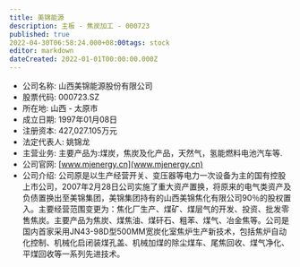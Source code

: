 ```yaml
---
title: 美锦能源
description: 主板 - 焦炭加工 - 000723
published: true
2022-04-30T06:58:24.000+08:00tags: stock
editor: markdown
dateCreated: 2022-01-01T00:00:00.000Z
---
```


- 公司名称: 山西美锦能源股份有限公司
- 股票代码: 000723.SZ
- 所在地: 山西 - 太原市
- 成立日期: 1997年01月08日
- 注册资本: 427,027.105万元
- 法定代表人: 姚锦龙
- 主营业务: 主要产品为:煤炭，焦炭及化产品，天然气，氢能燃料电池汽车等.
- 公司官网: [www.mjenergy.cn](www.mjenergy.cn)
- 公司介绍: 公司原是以生产经营开关、变压器等电力一次设备为主的国有控股上市公司，2007年2月28日公司实施了重大资产置换，将原来的电气类资产及负债置换出至美锦集团，美锦集团持有的山西美锦焦化有限公司90％的股权置入。主要经营范围变更为：焦化厂生产、煤矿、煤层气的开发、投资、批发零售焦炭。主要产品为焦炭、煤焦油、煤矸石、粗苯、煤气、冶金焦等。公司是国内首家采用JN43-98D型500MM宽炭化室焦炉生产新技术，包括焦炉自动化控制、机械化启闭装煤孔盖、机械加煤的除尘煤车、尾焦回收、煤气净化、平煤回收等一系列先进技术。


